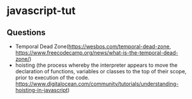# javascript-tut

## Questions
- Temporal Dead Zone(https://wesbos.com/temporal-dead-zone, https://www.freecodecamp.org/news/what-is-the-temporal-dead-zone/)
- hoisting (the process whereby the interpreter appears to move the declaration of functions, variables or classes to the top of their scope, prior to execution of the code. https://www.digitalocean.com/community/tutorials/understanding-hoisting-in-javascript)
